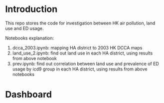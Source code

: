 # Introduction

This repo stores the code for investigation between HK air pollution, land use and ED usage. <br />

Notebooks explanation: <br />

1. dcca_2003.ipynb: mapping HA district to 2003 HK DCCA maps <br />
2. land_use_2.ipynb: find out land use in each HA district, using results from above notebook <br />
3. prev.ipynb: find out correlation between land use and prevalence of ED usage by icd9 group in each HA district, using results from above notebooks <br />

# Dashboard
